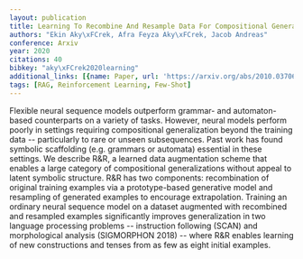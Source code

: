 ```yaml
---
layout: publication
title: Learning To Recombine And Resample Data For Compositional Generalization
authors: "Ekin Aky\xFCrek, Afra Feyza Aky\xFCrek, Jacob Andreas"
conference: Arxiv
year: 2020
citations: 40
bibkey: "aky\xFCrek2020learning"
additional_links: [{name: Paper, url: 'https://arxiv.org/abs/2010.03706'}]
tags: [RAG, Reinforcement Learning, Few-Shot]
---
```

Flexible neural sequence models outperform grammar- and automaton-based
counterparts on a variety of tasks. However, neural models perform poorly in
settings requiring compositional generalization beyond the training data --
particularly to rare or unseen subsequences. Past work has found symbolic
scaffolding (e.g. grammars or automata) essential in these settings. We
describe R&R, a learned data augmentation scheme that enables a large category
of compositional generalizations without appeal to latent symbolic structure.
R&R has two components: recombination of original training examples via a
prototype-based generative model and resampling of generated examples to
encourage extrapolation. Training an ordinary neural sequence model on a
dataset augmented with recombined and resampled examples significantly improves
generalization in two language processing problems -- instruction following
(SCAN) and morphological analysis (SIGMORPHON 2018) -- where R&R enables
learning of new constructions and tenses from as few as eight initial examples.